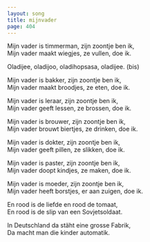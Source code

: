 ```yaml
---
layout: song
title: mijnvader
page: 404
---
```


﻿Mijn vader is timmerman, zijn zoontje ben ik,  
Mijn vader maakt wiegjes, ze vullen, doe ik.  

Oladijee, oladijoo, oladihopsasa, oladijee. (bis)  

Mijn vader is bakker, zijn zoontje ben ik,  
Mijn vader maakt broodjes, ze eten, doe ik.  

Mijn vader is leraar, zijn zoontje ben ik,  
Mijn vader geeft lessen, ze brossen, doe ik.  

Mijn vader is brouwer, zijn zoontje ben ik,  
Mijn vader brouwt biertjes, ze drinken, doe ik.  

Mijn vader is dokter, zijn zoontje ben ik,  
Mijn vader geeft pillen, ze slikken, doe ik.  

Mijn vader is paster, zijn zoontje ben ik,  
Mijn vader doopt kindjes, ze maken, doe ik.  

Mijn vader is moeder, zijn zoontje ben ik,  
Mijn vader heeft borstjes, er aan zuigen, doe ik.  

En rood is de liefde en rood de tomaat,  
En rood is de slip van een Sovjetsoldaat.  

In Deutschland da stäht eine grosse Fabrik,  
Da macht man die kinder automatik.  
